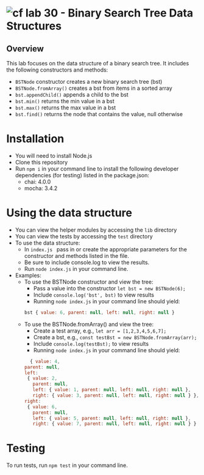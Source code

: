![cf](http://i.imgur.com/7v5ASc8.png) lab 30 - Binary Search Tree Data Structures
====

## Overview
This lab focuses on the data structure of a binary search tree. It includes the following constructors and methods:
  * `BSTNode` constructor creates a new binary search tree (bst)
  * `BSTNode.fromArray()` creates a bst from items in a sorted array
  * `bst.appendChild()` appends a child to the bst
  * `bst.min()` returns the min value in a bst
  * `bst.max()` returns the max value in a bst
  * `bst.find()` returns the node that contains the value, null otherwise

# Installation
  * You will need to install Node.js
  * Clone this repository
  * Run `npm i` in your command line to install the following developer dependencies (for testing) listed in the package.json:
    * chai: 4.0.0
    * mocha: 3.4.2

# Using the data structure
  * You can view the helper modules by accessing the `lib` directory
  * You can view the tests by accessing the `test` directory
  * To use the data structure:
    * In `index.js ` pass in or create the appropriate parameters for the constructor and methods listed in the file.
    * Be sure to include console.log to view the results.
    * Run `node index.js` in your command line.
  * Examples:
    * To use the BSTNode constructor and view the tree:
      * Pass a value into the constructor `let bst = new BSTNode(6);`
      * Include `console.log('bst', bst)` to view results
      * Running `node index.js` in your command line should yield:
      ```javascript
      bst { value: 6, parent: null, left: null, right: null }
      ```
    * To use the BSTNode.fromArray() and view the tree:
      * Create a test array, e.g., `let arr = [1,2,3,4,5,6,7];`
      * Create a bst, e.g., `const testBst = new BSTNode.fromArray(arr);`
      * Include `console.log(testBst);` to view results
      * Running `node index.js` in your command line should yield:
      ```javascript
        { value: 4,
      parent: null,
      left:
       { value: 2,
         parent: null,
         left: { value: 1, parent: null, left: null, right: null },
         right: { value: 3, parent: null, left: null, right: null } },
      right:
       { value: 6,
         parent: null,
         left: { value: 5, parent: null, left: null, right: null },
         right: { value: 7, parent: null, left: null, right: null } } }
        ```
# Testing  
To run tests, run `npm test` in your command line.
